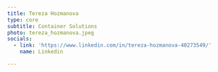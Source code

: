 ```yaml
---
title: Tereza Hozmanova
type: core
subtitle: Container Solutions
photo: tereza_hozmanova.jpeg
socials:
  - link: 'https://www.linkedin.com/in/tereza-hozmanova-40273549/'
    name: Linkedin

---
```

